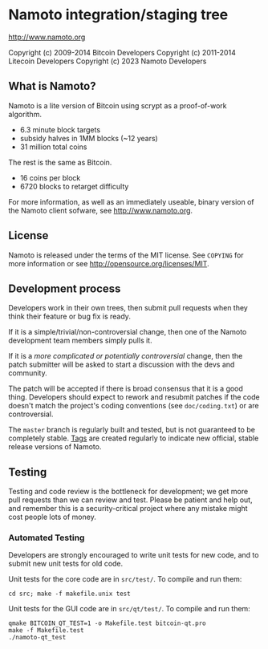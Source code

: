 Namoto integration/staging tree
================================

http://www.namoto.org

Copyright (c) 2009-2014 Bitcoin Developers
Copyright (c) 2011-2014 Litecoin Developers
Copyright (c) 2023 Namoto Developers

What is Namoto?
----------------

Namoto is a lite version of Bitcoin using scrypt as a proof-of-work algorithm.
 - 6.3 minute block targets
 - subsidy halves in 1MM blocks (~12 years)
 - 31 million total coins

The rest is the same as Bitcoin.
 - 16 coins per block
 - 6720 blocks to retarget difficulty

For more information, as well as an immediately useable, binary version of
the Namoto client sofware, see http://www.namoto.org.

License
-------

Namoto is released under the terms of the MIT license. See `COPYING` for more
information or see http://opensource.org/licenses/MIT.

Development process
-------------------

Developers work in their own trees, then submit pull requests when they think
their feature or bug fix is ready.

If it is a simple/trivial/non-controversial change, then one of the Namoto
development team members simply pulls it.

If it is a *more complicated or potentially controversial* change, then the patch
submitter will be asked to start a discussion with the devs and community.

The patch will be accepted if there is broad consensus that it is a good thing.
Developers should expect to rework and resubmit patches if the code doesn't
match the project's coding conventions (see `doc/coding.txt`) or are
controversial.

The `master` branch is regularly built and tested, but is not guaranteed to be
completely stable. [Tags](https://github.com/namotod/namoto/tags) are created
regularly to indicate new official, stable release versions of Namoto.

Testing
-------

Testing and code review is the bottleneck for development; we get more pull
requests than we can review and test. Please be patient and help out, and
remember this is a security-critical project where any mistake might cost people
lots of money.

### Automated Testing

Developers are strongly encouraged to write unit tests for new code, and to
submit new unit tests for old code.

Unit tests for the core code are in `src/test/`. To compile and run them:

    cd src; make -f makefile.unix test

Unit tests for the GUI code are in `src/qt/test/`. To compile and run them:

    qmake BITCOIN_QT_TEST=1 -o Makefile.test bitcoin-qt.pro
    make -f Makefile.test
    ./namoto-qt_test

